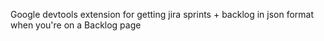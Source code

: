Google devtools extension for getting jira sprints + backlog in json format when you're on a Backlog page
